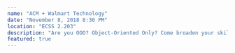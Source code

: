 ```yaml
---
name: "ACM + Walmart Technology"
date: "November 8, 2018 8:30 PM"
location: "ECSS 2.203"
description: "Are you OOO? Object-Oriented Only? Come broaden your skill set and learn about Functional Programming! Developers from Walmart Technology will be covering Functional Programming concepts, its relation to Object-Oriented Programming, and how it’s relevant to up-and-coming developers today."
featured: true
---
```


